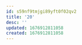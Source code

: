 ```yaml
---
id: s59nf9tmjgi89yft0f02qv2
title: '20'
desc: ''
updated: 1676912811058
created: 1676912811058
---
```

